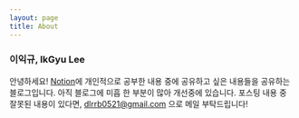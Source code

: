 ```yaml
---
layout: page
title: About
---
```

### 이익규, IkGyu Lee

안녕하세요! [Notion](https://ikgyu-lee.notion.site/IkGyu-Lee-af74d76db5e1466cba3c4acbbfd1833b)에 개인적으로 공부한 내용 중에 공유하고 싶은 내용들을 공유하는 블로그입니다.
아직 블로그에 미흡 한 부분이 많아 개선중에 있습니다. 포스팅 내용 중 잘못된 내용이 있다면,
dlrrb0521@gmail.com 으로 메일 부탁드립니다!

